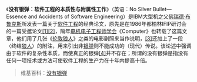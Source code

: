 《**没有银弹：软件工程的本质性与附属性工作**》（英语：No Silver Bullet—Essence and Accidents of Software Engineering）是IBM大型机之父[佛瑞德·布鲁克斯](https://zh.wikipedia.org/wiki/佛瑞德·布魯克斯)所发表一篇关于[软件工程](https://zh.wikipedia.org/wiki/軟體工程)的经典论文，原先是在1986年都柏林IFIP研讨会的一篇受邀论文[\[1\]](https://zh.wikipedia.org/wiki/没有银弹#cite_note-1)[\[2\]](https://zh.wikipedia.org/wiki/没有银弹#cite_note-2)，隔年[电机电子工程师学会](https://zh.wikipedia.org/wiki/電機電子工程師學會)《Computer》也转载了这篇文章，他们用了几张《[伦敦狼人](https://zh.wikipedia.org/w/index.php?title=倫敦狼人&action=edit&redlink=1)》之类的电影剧照来当作说明，[\[3\]](https://zh.wikipedia.org/wiki/没有银弹#cite_note-3)还加上了一段〈终结[狼人](https://zh.wikipedia.org/wiki/狼人)〉的附注，用来引出非[银弹](https://zh.wikipedia.org/wiki/銀色子彈)则不能成功的（现代）传说。该论述中强调由于软件的复杂性本质，而使真正的银弹[\[4\]](https://zh.wikipedia.org/wiki/没有银弹#cite_note-4)并不存在；所谓的没有银弹是指没有任何一项技术或方法可使软件工程的生产力在十年内提高十倍。

> 维基百科：[没有银弹](https://zh.wikipedia.org/wiki/没有银弹)



